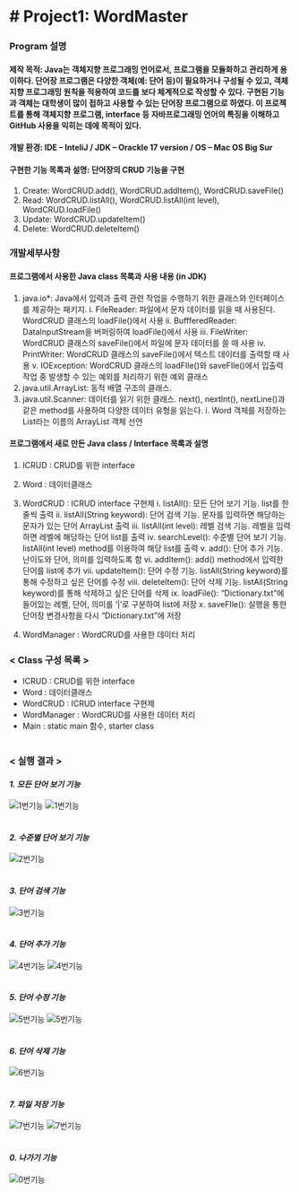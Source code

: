 # **# Project1: WordMaster**

### Program 설명
#### 제작 목적: Java는 객체지향 프로그래밍 언어로서, 프로그램을 모듈화하고 관리하게 용이하다. 단어장 프로그램은 다양한 객체(예: 단어 등)이 필요하거나 구성될 수 있고, 객체지향 프로그래밍 원칙을 적용하여 코드를 보다 체계적으로 작성할 수 있다. 구현된 기능과 객체는 대학생이 많이 접하고 사용할 수 있는 단어장 프로그램으로 하였다. 이 프로젝트를 통해 객체지향 프로그램, interface 등 자바프로그래밍 언어의 특징을 이해하고 GitHub 사용을 익히는 데에 목적이 있다.

#### 개발 환경: IDE – InteliJ / JDK – Orackle 17 version / OS – Mac OS Big Sur

#### 구현한 기능 목록과 설명: 단어장의 CRUD 기능을 구현
1.	Create: WordCRUD.add(), WordCRUD.addItem(), WordCRUD.saveFile()
2.	Read: WordCRUD.listAll(), WordCRUD.listAll(int level), WordCRUD.loadFile()
3.	Update: WordCRUD.updateItem()
4.	Delete: WordCRUD.deleteItem()

### 개발세부사항
#### 프로그램에서 사용한 Java class 목록과 사용 내용 (in JDK)
1.	java.io*: Java에서 입력과 출력 관련 작업을 수행하기 위한 클래스와 인터페이스를 제공하는 패키지. 
  i.	FileReader: 파일에서 문자 데이터를 읽을 때 사용된다. WordCRUD 클래스의 loadFile()에서 사용
  ii.	BuffferedReader: DataInputStream을 버퍼링하여 loadFile()에서 사용
  iii.	FileWriter: WordCRUD 클래스의 saveFile()에서 파일에 문자 데이터를 쓸 때 사용
  iv.	PrintWriter: WordCRUD 클래스의 saveFile()에서 텍스트 데이터를 출력할 때 사용
  v.	IOException: WordCRUD 클래스의 loadFIle()와 saveFIle()에서 입출력 작업 중 발생할 수 있는 예외를 처리하기 위한 예외 클래스
2.	java.util.ArrayList: 동적 배열 구조의 클래스. 
3.	java.util.Scanner: 데이터를 읽기 위한 클래스. next(), nextInt(), nextLine()과 같은 method를 사용하여 다양한 데이터 유형을 읽는다.
  i.	Word 객체를 저장하는 List라는 이름의 ArrayList 객체 선언

####	프로그램에서 새로 만든 Java class / Interface 목록과 설명
1.	ICRUD : CRUD를 위한 interface
2.	Word : 데이터클래스
3.	WordCRUD : ICRUD interface 구현제
  i.	listAll(): 모든 단어 보기 기능. list를 한 줄씩 출력
  ii.	listAll(String keyword): 단어 검색 기능. 문자를 입력하면 해당하는 문자가 있는 단어 ArrayList 출력
  iii.	listAll(int level): 레벨 검색 기능. 레벨을 입력하면 레벨에 해당하는 단어 list를 출력
  iv.	searchLevel(): 수준별 단어 보기 기능. listAll(int level) method를 이용하여 해당 list를 출력
  v.	add(): 단어 추가 기능. 난이도와 단어, 의미를 입력하도록 함
  vi.	addItem(): add() method에서 입력한 단어를 list에 추가
  vii.	updateItem(): 단어 수정 기능. listAll(String keyword)를 통해 수정하고 싶은 단어를 수정
  viii.	deleteItem(): 단어 삭제 기능. listAll(String keyword)를 통해 삭제하고 싶은 단어를 삭제
  ix.	loadFile(): “Dictionary.txt”에 들어있는 레벨, 단어, 의미를 ‘|’로 구분하여 list에 저장
  x.	saveFIle(): 실행을 통한 단어장 변경사항을 다시 “Dictionary.txt”에 저장

4.	WordManager : WordCRUD를 사용한 데이터 처리

### < Class 구성 목록 >

- ICRUD : CRUD를 위한 interface
- Word : 데이터클래스
- WordCRUD : ICRUD interface 구현제
- WordManager : WordCRUD를 사용한 데이터 처리
- Main : static main 함수, starter class
<br/> <br/>

### < 실행 결과 ><br/>
#### _1. 모든 단어 보기 기능_ <br/>
![1번기능](./screenshots//1.png)
![1번기능](./screenshots//1_2.png)
<br/><br/>

#### _2. 수준별 단어 보기 기능_<br/>
![2번기능](./screenshots/2.png)
<br/><br/>

#### _3. 단어 검색 기능_
![3번기능](./screenshots//3.png)
<br/><br/>

#### _4. 단어 추가 기능_<br/>
![4번기능](./screenshots//4.png)
![4번기능](./screenshots//4_2.png)
<br/><br/>

#### _5. 단어 수정 기능_
![5번기능](./screenshots//5.png)
![5번기능](./screenshots//5_2.png)
<br/><br/>

#### _6. 단어 삭제 기능_
![6번기능](./screenshots//6.png)
<br/><br/>

#### _7. 파일 저장 기능_
![7번기능](./screenshots//7.png)
![7번기능](./screenshots//7_2.png)
<br/><br/>

#### _0. 나가기 기능_
![0번기능](./screenshots//0.png)
